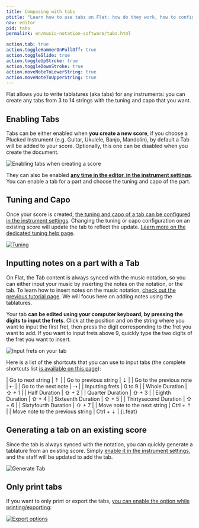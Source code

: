 ```yaml
---
title: Composing with tabs
ptitle: "Learn how to use tabs on Flat: how do they work, how to configure them, how to input notes, etc."
nav: editor
pid: tabs
permalink: en/music-notation-software/tabs.html

action.tab: true
action.toggleHammerOnPullOff: true
action.toggleSlide: true
action.toggleUpStroke: true
action.toggleDownStroke: true
action.moveNoteToLowerString: true
action.moveNoteToUpperString: true
---
```


Flat allows you to write tablatures (aka tabs) for any instruments: you can create any tabs from 3 to 14 strings with the tuning and capo that you want.

## Enabling Tabs

Tabs can be either enabled when **you create a new score**, if you choose a Plucked Instrument (e.g. Guitar, Ukulele, Banjo, Mandolin), by default a Tab will be added to your score. Optionally, this one can be disabled when you create the document.

![Enabling tabs when creating a score](/help/assets/img/editor/tab-enable-new-score.png)

They can also be enabled [**any time in the editor, in the instrument settings**](/help/en/music-notation-software/tuning.html). You can enable a tab for a part and choose the tuning and capo of the part.

## Tuning and Capo

Once your score is created, [the tuning and capo of a tab can be configured in the instrument settings](/help/en/music-notation-software/tuning.html). Changing the tuning or capo configuration on an existing score will update the tab to reflect the update. [Learn more on the dedicated tuning help page](/help/en/music-notation-software/tuning.html).

[![Tuning](/help/assets/img/editor/tab-settings.png)](/help/en/music-notation-software/tuning.html)

## Inputting notes on a part with a Tab

On Flat, the Tab content is always synced with the music notation, so you can either input your music by inserting the notes on the notation, or the tab. To learn how to insert notes on the music notation, [check out the previous tutorial page](/help/en/music-notation-software/inputting-your-first-notes.html). We will focus here on adding notes using the tablatures.

Your tab **can be edited using your computer keyboard, by pressing the digits to input the frets**. Click at the position and on the string where you want to input the first fret, then press the digit corresponding to the fret you want to add. If you want to input frets above 9, quickly type the two digits of the fret you want to insert.

![Input frets on your tab](/help/assets/img/editor/tuto-tabs-input-note.gif)

Here is a list of the shortcuts that you can use to input tabs (the complete shortcuts list [is available on this page](/help/en/music-notation-software/keyboard-shortcuts.html)):

| Go to next string | <span class="kb-container"><span class="kb">⇡</span> |
| Go to previous string | <span class="kb-container"><span class="kb">⇣</span> |
| Go to the previous note | <span class="kb-container"><span class="kb">⇠</span> |
| Go to the next note | <span class="kb-container"><span class="kb">⇢</span> |
| Inputting frets | <span class="kb-container"><span class="kb">0</span> to <span class="kb">9</span></span> |
| Whole Duration | <span class="kb-container"><span class="kb">⇧</span> + <span class="kb">1</span></span> |
| Half Duration | <span class="kb-container"><span class="kb">⇧</span> + <span class="kb">2</span></span> |
| Quarter Duration | <span class="kb-container"><span class="kb">⇧</span> + <span class="kb">3</span></span> |
| Eighth Duration | <span class="kb-container"><span class="kb">⇧</span> + <span class="kb">4</span></span> |
| Sixteenth Duration | <span class="kb-container"><span class="kb">⇧</span> + <span class="kb">5</span></span> |
| Thirtysecond Duration | <span class="kb-container"><span class="kb">⇧</span> + <span class="kb">6</span></span> |
| Sixtyfourth Duration | <span class="kb-container"><span class="kb">⇧</span> + <span class="kb">7</span></span> |
| Move note to the next string | <span class="kb-container"><span class="kb">Ctrl</span> + <span class="kb">⇡</span></span> |
| Move note to the previous string | <span class="kb-container"><span class="kb">Ctrl</span> + <span class="kb">⇣</span></span> |
{:.feat}

## Generating a tab on an existing score

Since the tab is always synced with the notation, you can quickly generate a tablature from an existing score. Simply [enable it in the instrument settings](/help/en/music-notation-software/tuning.html), and the staff will be updated to add the tab.

![Generate Tab](/help/assets/img/editor/tuto-tabs-generate.gif)

## Only print tabs

If you want to only print or export the tabs, [you can enable the option while printing/exporting](/help/en/music-notation-software/print-export.html#exportdownload-your-score):

[![Export options](/help/assets/img/editor/export.png)](/help/en/music-notation-software/print-export.html#exportdownload-your-score)